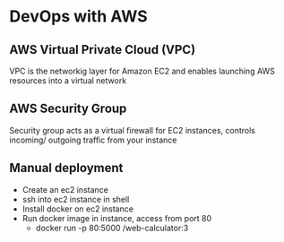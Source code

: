 # DevOps with AWS

## AWS Virtual Private Cloud (VPC)
VPC is the networkig layer for Amazon EC2 and enables launching AWS resources into a virtual network

## AWS Security Group
Security group acts as a virtual firewall for EC2 instances, controls incoming/ outgoing traffic from your instance

## Manual deployment
- Create an ec2 instance
- ssh into ec2 instance in shell
- Install docker on ec2 instance
- Run docker image in instance, access from port 80
	- docker run -p 80:5000 /web-calculator:3


